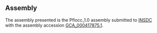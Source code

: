 

Assembly
--------

The assembly presented is the Pflocc\_1.0 assembly submitted to
[INSDC](http://www.insdc.org) with the assembly accession
[GCA\_000417875.1](http://www.ebi.ac.uk/ena/data/view/GCA_000417875.1).
